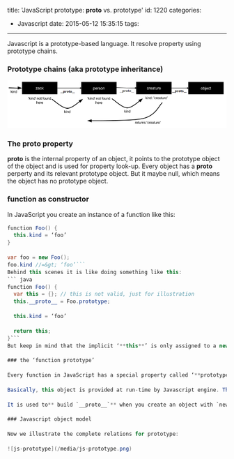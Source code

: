 title: 'JavaScript prototype: __proto__ vs. prototype'
id: 1220
categories:
  - Javascript
date: 2015-05-12 15:35:15
tags:
---

Javascript is a prototype-based language. It resolve property using prototype chains.

### Prototype chains (aka prototype inheritance)

![prototype-chains](/media/prototype-chains.png)

### The __proto__ property

__proto__ is the internal property of an object, it points to the prototype object of the object and is used for property look-up. Every object has a __proto__ perperty and its relevant prototype object. But it maybe null, which means the object has no prototype object.

### function as constructor

In JavaScript you create an instance of a function like this:
``` java
function Foo() {
  this.kind = ‘foo’
}

var foo = new Foo(); 
foo.kind //=&gt; ‘foo’```
Behind this scenes it is like doing something like this:
``` java
function Foo() {
  var this = {}; // this is not valid, just for illustration
  this.__proto__ = Foo.prototype;

  this.kind = ‘foo’

  return this;
}```
But keep in mind that the implicit ‘**this**’ is only assigned to a new object when using ‘**new**’. If you forget ‘**new**’ keyword then ‘**this**’ will be the global object.

### the ‘function prototype’

Every function in JavaScript has a special property called ‘**prototype**’. To avoid confusion, we call it "function prototype".

Basically, this object is provided at run-time by Javascript engine. This object has a property called "constructor" which points to the function itself.

It is used to** build `__proto__`** when you create an object with `new` keyword.

### Javascript object model

Now we illustrate the complete relations for prototype:

![js-prototype](/media/js-prototype.png)